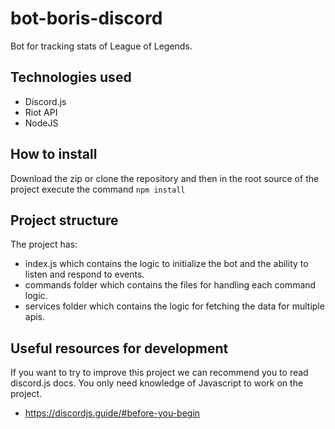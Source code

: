 # bot-boris-discord
Bot for tracking stats of League of Legends.

## Technologies used
- Discord.js
- Riot API
- NodeJS

## How to install
Download the zip or clone the repository and then in the root source of the project execute the command ``npm install``

## Project structure
The project has:
- index.js which contains the logic to initialize the bot and the ability to listen and respond to events.
- commands folder which contains the files for handling each command logic.
- services folder which contains the logic for fetching the data for multiple apis.

## Useful resources for development
If you want to try to improve this project we can recommend you to read discord.js docs. You only need knowledge of Javascript to work on the project.
- https://discordjs.guide/#before-you-begin
